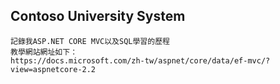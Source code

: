 ## Contoso University System

    記錄我ASP.NET CORE MVC以及SQL學習的歷程
    教學網站網址如下：
    https://docs.microsoft.com/zh-tw/aspnet/core/data/ef-mvc/?view=aspnetcore-2.2

